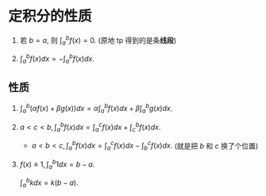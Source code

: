 # 定积分的性质
1. 若 $b = a$, 则 $\int_a^b f(x) = 0$. (原地 tp 得到的是条**线段**)

2. $\int_a^b f(x)dx = -\int_a^b f(x)dx$.

## 性质
1. $\int_a^b (\alpha f(x) + \beta g(x))dx = \alpha \int_a^b f(x)dx + \beta \int_a^b g(x)dx$.

2. $a < c < b, \int_a^b f(x)dx = \int_a^c f(x)dx + \int_c^b f(x)dx.$

    * $a < b < c, \int_a^b f(x)dx = \int_a^c f(x)dx - \int_b^c f(x)dx.$ (就是把 $b$ 和 $c$ 换了个位置)

3. $f(x) \equiv 1, \int_a^b 1dx = b - a$.

    $\int_a^b kdx = k(b-a)$.
